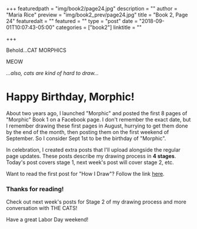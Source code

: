 +++
featuredpath = "img/book2/page24.jpg"
description = ""
author = "Maria Rice"
preview = "img/book2_prev/page24.jpg"
title = "Book 2, Page 24"
featuredalt = ""
featured = ""
type = "post"
date = "2018-09-01T10:07:43-05:00"
categories = ["book2"]
linktitle = ""

+++

Behold...CAT MORPHICS

MEOW

_...also, cats are kind of hard to draw..._

# Happy Birthday, Morphic!

About two years ago, I launched "Morphic" and posted the 
first 8 pages of "Morphic" Book 1 on a Facebook page. I don't 
remember the exact date, but I remember drawing these first 
pages in August, hurrying to get them done by the end of the 
month, then posting them on the first weekend of September. 
So I consider Sept 1st to be the birthday of "Morphic".

In celebration, I created extra posts that I'll upload 
alongside the regular page updates. These posts describe
my drawing process in **4 stages**. Today's post covers 
stage 1, next week's post will cover stage 2, etc. 

Want to read the first post for "How I Draw"? Follow the 
link [here](https://mcrice123.github.io/morphic/).

### Thanks for reading!

Check out next week's posts for Stage 2 of my drawing process 
and more conversation with THE CATS!

Have a great Labor Day weekend!

